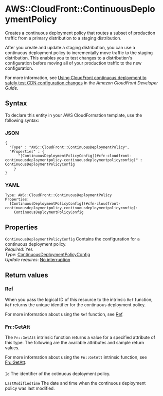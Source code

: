 # AWS::CloudFront::ContinuousDeploymentPolicy<a name="aws-resource-cloudfront-continuousdeploymentpolicy"></a>

Creates a continuous deployment policy that routes a subset of production traffic from a primary distribution to a staging distribution\.

After you create and update a staging distribution, you can use a continuous deployment policy to incrementally move traffic to the staging distribution\. This enables you to test changes to a distribution's configuration before moving all of your production traffic to the new configuration\.

For more information, see [Using CloudFront continuous deployment to safely test CDN configuration changes](https://docs.aws.amazon.com/AmazonCloudFront/latest/DeveloperGuide/continuous-deployment.html) in the _Amazon CloudFront Developer Guide_\.

## Syntax<a name="aws-resource-cloudfront-continuousdeploymentpolicy-syntax"></a>

To declare this entity in your AWS CloudFormation template, use the following syntax:

### JSON<a name="aws-resource-cloudfront-continuousdeploymentpolicy-syntax.json"></a>

```
{
  "Type" : "AWS::CloudFront::ContinuousDeploymentPolicy",
  "Properties" : {
      "[ContinuousDeploymentPolicyConfig](#cfn-cloudfront-continuousdeploymentpolicy-continuousdeploymentpolicyconfig)" : ContinuousDeploymentPolicyConfig
    }
}
```

### YAML<a name="aws-resource-cloudfront-continuousdeploymentpolicy-syntax.yaml"></a>

```
Type: AWS::CloudFront::ContinuousDeploymentPolicy
Properties:
  [ContinuousDeploymentPolicyConfig](#cfn-cloudfront-continuousdeploymentpolicy-continuousdeploymentpolicyconfig):
    ContinuousDeploymentPolicyConfig
```

## Properties<a name="aws-resource-cloudfront-continuousdeploymentpolicy-properties"></a>

`ContinuousDeploymentPolicyConfig` <a name="cfn-cloudfront-continuousdeploymentpolicy-continuousdeploymentpolicyconfig"></a>
Contains the configuration for a continuous deployment policy\.  
_Required_: Yes  
_Type_: [ContinuousDeploymentPolicyConfig](aws-properties-cloudfront-continuousdeploymentpolicy-continuousdeploymentpolicyconfig.md)  
_Update requires_: [No interruption](https://docs.aws.amazon.com/AWSCloudFormation/latest/UserGuide/using-cfn-updating-stacks-update-behaviors.html#update-no-interrupt)

## Return values<a name="aws-resource-cloudfront-continuousdeploymentpolicy-return-values"></a>

### Ref<a name="aws-resource-cloudfront-continuousdeploymentpolicy-return-values-ref"></a>

When you pass the logical ID of this resource to the intrinsic `Ref` function, `Ref` returns the unique identifier for the continuous deployment policy\.

For more information about using the `Ref` function, see [Ref](https://docs.aws.amazon.com/AWSCloudFormation/latest/UserGuide/intrinsic-function-reference-ref.html)\.

### Fn::GetAtt<a name="aws-resource-cloudfront-continuousdeploymentpolicy-return-values-fn--getatt"></a>

The `Fn::GetAtt` intrinsic function returns a value for a specified attribute of this type\. The following are the available attributes and sample return values\.

For more information about using the `Fn::GetAtt` intrinsic function, see [Fn::GetAtt](https://docs.aws.amazon.com/AWSCloudFormation/latest/UserGuide/intrinsic-function-reference-getatt.html)\.

#### <a name="aws-resource-cloudfront-continuousdeploymentpolicy-return-values-fn--getatt-fn--getatt"></a>

`Id` <a name="Id-fn::getatt"></a>
The identifier of the cotinuous deployment policy\.

`LastModifiedTime` <a name="LastModifiedTime-fn::getatt"></a>
The date and time when the continuous deployment policy was last modified\.

